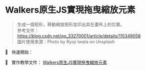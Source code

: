# Walkers原生JS實現拖曳縮放元素
> 生成一個矩形，移動縮放矩形並印出其在畫布上的位置。<br>
> 參考文件：https://blog.csdn.net/qq_33270001/article/details/115349058<br>
> 圖片使用來源：Photo by Ryoji Iwata on Unsplash<br>

🚀 &nbsp; 快速開始：<br>

📝 &nbsp; 實作教學文件：
[Walkers原生JS實現拖曳縮放元素](https://jacychu.medium.com/walkers%E5%8E%9F%E7%94%9Fjs%E5%AF%A6%E7%8F%BE%E6%8B%96%E6%9B%B3%E7%B8%AE%E6%94%BE%E5%85%83%E7%B4%A0-ee9c58f20def)
